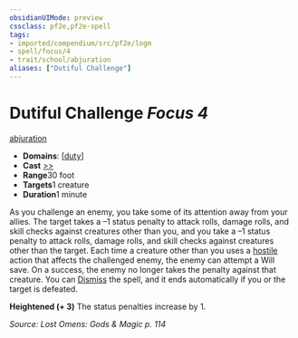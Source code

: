 ```yaml
---
obsidianUIMode: preview
cssclass: pf2e,pf2e-spell
tags:
- imported/compendium/src/pf2e/logm
- spell/focus/4
- trait/school/abjuration
aliases: ["Dutiful Challenge"]
---
```

# Dutiful Challenge *Focus 4*   
[abjuration](abjuration.md)  

- **Domains**: [[duty](../setting/domains.md#Duty)]
- **Cast** [>>](chapter-9-playing-the-game.md#Actions "Two-Action") 
- **Range**30 foot
- **Targets**1 creature
- **Duration**1 minute

As you challenge an enemy, you take some of its attention away from your allies. The target takes a –1 status penalty to attack rolls, damage rolls, and skill checks against creatures other than you, and you take a –1 status penalty to attack rolls, damage rolls, and skill checks against creatures other than the target. Each time a creature other than you uses a [hostile](conditions.md#Hostile) action that affects the challenged enemy, the enemy can attempt a Will save. On a success, the enemy no longer takes the penalty against that creature. You can [Dismiss](dismiss.md) the spell, and it ends automatically if you or the target is defeated.

**Heightened (+ 3)** The status penalties increase by 1.

*Source: Lost Omens: Gods & Magic p. 114*